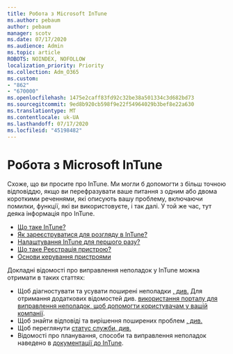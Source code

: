 ```yaml
---
title: Робота з Microsoft InTune
ms.author: pebaum
author: pebaum
manager: scotv
ms.date: 07/17/2020
ms.audience: Admin
ms.topic: article
ROBOTS: NOINDEX, NOFOLLOW
localization_priority: Priority
ms.collection: Adm_O365
ms.custom:
- "862"
- "670000"
ms.openlocfilehash: 1475e2caff83fd92c32be38a501334c3d682bd73
ms.sourcegitcommit: 9ed8b920cb598f9e22f54964029b3bef8e22a630
ms.translationtype: MT
ms.contentlocale: uk-UA
ms.lasthandoff: 07/17/2020
ms.locfileid: "45198482"
---
```

# <a name="working-with-microsoft-intune"></a>Робота з Microsoft InTune

Схоже, що ви просите про InTune. Ми могли б допомогти з більш точною відповіддю, якщо ви перефразувати ваше питання з одним або двома короткими реченнями, які описують вашу проблему, включаючи помилки, функції, які ви використовуєте, і так далі. У той же час, тут деяка інформація про InTune.

- [Що таке InTune?](https://docs.microsoft.com/intune/what-is-intune)
- [Як зареєструватися для розгляду в InTune?](https://docs.microsoft.com/intune/free-trial-sign-up)
- [Налаштування InTune для першого разу?](https://docs.microsoft.com/intune/setup-steps)
- [Що таке Реєстрація пристрою?](https://docs.microsoft.com/intune/device-enrollment)
- [Основи керування пристроями](https://docs.microsoft.com/mem/intune/fundamentals/)

Докладні відомості про виправлення неполадок у InTune можна отримати в таких статтях:

- Щоб діагностувати та усувати поширені неполадки [, див.](https://aka.ms/intunetroubleshooting) Для отримання додаткових відомостей див. [використання порталу для виправлення неполадок, щоб допомогти користувачам у вашій компанії](https://docs.microsoft.com/intune/help-desk-operators).
- Щоб знайти відповіді та вирішення поширених проблем [, див.](https://aka.ms/intuneforums)
- Щоб переглянути [статус служби, див.](https://portal.office.com/AdminPortal/Home#/servicehealth)
- Відомості про планування, способи та виправлення неполадок наведено в [документації до InTune](https://docs.microsoft.com/intune/).